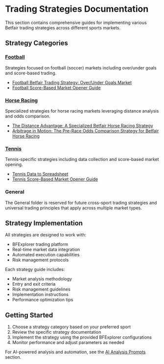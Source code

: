 # Trading Strategies Documentation

This section contains comprehensive guides for implementing various Betfair trading strategies across different sports markets.

## Strategy Categories

### [Football](Football/README.md)
Strategies focused on football (soccer) markets including over/under goals and score-based trading.

- [Football Betfair Trading Strategy: Over/Under Goals Market](Football/TradeOverUnderGoals.md)
- [Football Score-Based Market Opener Guide](Football/OpenMyMarketsByScore.md)

### [Horse Racing](HorseRacing/README.md)
Specialized strategies for horse racing markets leveraging distance analysis and odds comparison.

- [The Distance Advantage: A Specialized Betfair Horse Racing Strategy](HorseRacing/RaceDistance.md)
- [Arbitrage in Motion: The Pre-Race Odds Comparison Strategy for Betfair Horse Racing](HorseRacing/BookmakersOdds.md)

### [Tennis](Tennis/README.md)
Tennis-specific strategies including data collection and score-based market opening.

- [Tennis Data to Spreadsheet](Tennis/DataToSpreadsheet.md)
- [Tennis Score-Based Market Opener Guide](Tennis/OpenMyMarketsByScore.md)

### General
The General folder is reserved for future cross-sport trading strategies and universal trading principles that apply across multiple market types.

## Strategy Implementation

All strategies are designed to work with:
- BFExplorer trading platform
- Real-time market data integration
- Automated execution capabilities
- Risk management protocols

Each strategy guide includes:
- Market analysis methodology
- Entry and exit criteria
- Risk management guidelines
- Implementation instructions
- Performance optimization tips

## Getting Started

1. Choose a strategy category based on your preferred sport
2. Review the specific strategy documentation
3. Implement the strategy using the provided BFExplorer configurations
4. Monitor performance and adjust parameters as needed

For AI-powered analysis and automation, see the [AI Analysis Prompts](../Prompts/README.md) section.
